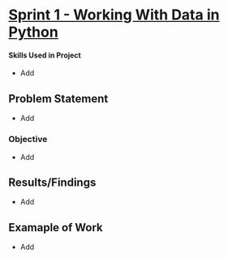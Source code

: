 # [Sprint 1 - Working With Data in Python](https://github.com/brandon-levan/TripleTen-Data-Science-Projects/blob/main/Sprint%2001%20-%20Working%20With%20Data%20in%20Python/Sprint_1_Project.ipynb)

#### Skills Used in Project
- Add
  
## Problem Statement
- Add
  
### Objective
- Add
  
## Results/Findings
- Add
  
## Examaple of Work
- Add
  
